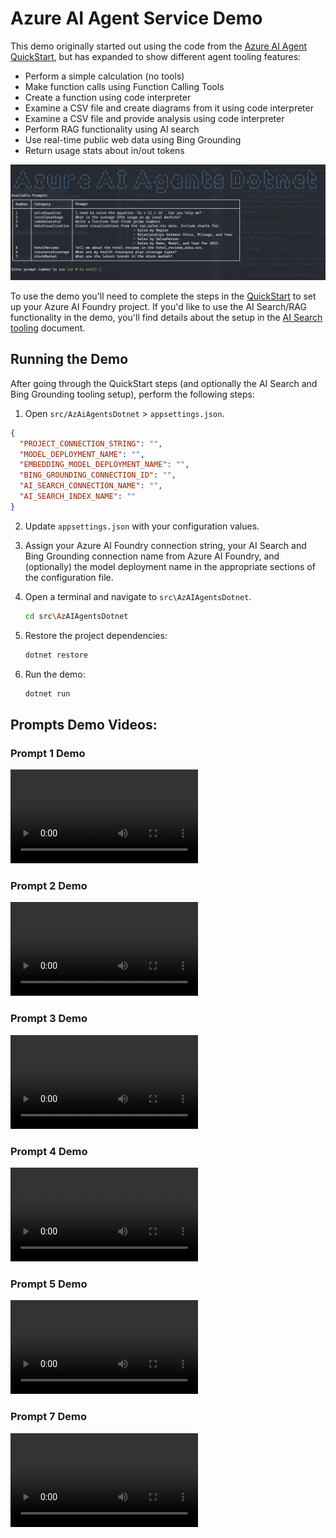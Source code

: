 # Azure AI Agent Service Demo

This demo originally started out using the code from the [Azure AI Agent QuickStart](https://learn.microsoft.com/azure/ai-services/agents/quickstart), but has expanded to show different agent tooling features:

- Perform a simple calculation (no tools)
- Make function calls using Function Calling Tools
- Create a function using code interpreter
- Examine a CSV file and create diagrams from it using code interpreter
- Examine a CSV file and provide analysis using code interpreter
- Perform RAG functionality using AI search
- Use real-time public web data using Bing Grounding
- Return usage stats about in/out tokens

![Demo Prompts](./images/prompts.png)

To use the demo you'll need to complete the steps in the [QuickStart](https://learn.microsoft.com/azure/ai-services/agents/quickstart) to set up your Azure AI Foundry project. If you'd like to use the AI Search/RAG functionality in the demo, you'll find details about the setup in the [AI Search tooling](https://learn.microsoft.com/azure/ai-services/agents/how-to/tools/azure-ai-search?tabs=azurecli%2Cjavascript&pivots=code-examples) document.

## Running the Demo

After going through the QuickStart steps (and optionally the AI Search and Bing Grounding tooling setup), perform the following steps:

1. Open `src/AzAiAgentsDotnet` > `appsettings.json`. 
```json
{
  "PROJECT_CONNECTION_STRING": "",
  "MODEL_DEPLOYMENT_NAME": "",
  "EMBEDDING_MODEL_DEPLOYMENT_NAME": "",
  "BING_GROUNDING_CONNECTION_ID": "",
  "AI_SEARCH_CONNECTION_NAME": "",
  "AI_SEARCH_INDEX_NAME": ""
}
```

2. Update `appsettings.json` with your configuration values.

2. Assign your Azure AI Foundry connection string, your AI Search and Bing Grounding connection name from Azure AI Foundry, and (optionally) the model deployment name in the appropriate sections of the configuration file.

3. Open a terminal and navigate to `src\AzAIAgentsDotnet`.
    ```bash
    cd src\AzAIAgentsDotnet
    ```

4. Restore the project dependencies:

    ```bash
    dotnet restore
    ```

4. Run the demo:
    ```bash
    dotnet run
    ```

## Prompts Demo Videos:

### Prompt 1 Demo
<video src="./images/prompt1.mp4" controls></video>

### Prompt 2 Demo
<video src="./images/prompt2.mp4" controls></video>


### Prompt 3 Demo
<video src="./images/prompt3.mp4" controls></video>


### Prompt 4 Demo
<video src="./images/prompt4.mp4" controls></video>


### Prompt 5 Demo
<video src="./images/prompt5.mp4" controls></video>


### Prompt 7 Demo
<video src="./images/prompt7.mp4" controls></video>
